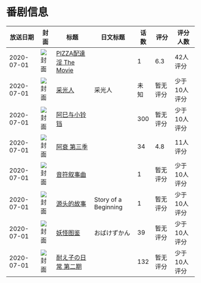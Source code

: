 # 番剧信息

|放送日期|封面|标题|日文标题|话数|评分|评分人数|
|---|---|---|---|---|---|---|
|2020-07-01|![封面](https://bangumi.tv/img/no_icon_subject.png)|[PIZZA配達淫 The Movie](https://bangumi.tv/subject/325676)||1|6.3|42人评分|
|2020-07-01|![封面](https://lain.bgm.tv/pic/cover/c/e5/4b/521443_9ZTTH.jpg)|[采光人](https://bangumi.tv/subject/521443)|采光人|未知|暂无评分|少于10人评分|
|2020-07-01|![封面](https://lain.bgm.tv/pic/cover/c/16/91/356830_QEht2.jpg)|[阿巳与小铃铛](https://bangumi.tv/subject/356830)||300|暂无评分|少于10人评分|
|2020-07-01|![封面](https://lain.bgm.tv/pic/cover/c/cc/7c/331075_zddnO.jpg)|[阿衰 第三季](https://bangumi.tv/subject/331075)||34|4.8|11人评分|
|2020-07-01|![封面](https://lain.bgm.tv/pic/cover/c/c1/68/318868_7SF0f.jpg)|[音符叙事曲](https://bangumi.tv/subject/318868)||1|暂无评分|少于10人评分|
|2020-07-01|![封面](https://lain.bgm.tv/pic/cover/c/0b/68/334286_z1055.jpg)|[源头的故事](https://bangumi.tv/subject/334286)|Story of a Beginning|1|暂无评分|少于10人评分|
|2020-07-01|![封面](https://lain.bgm.tv/pic/cover/c/29/8a/301477_ZgE8J.jpg)|[妖怪图鉴](https://bangumi.tv/subject/301477)|おばけずかん|39|暂无评分|少于10人评分|
|2020-07-01|![封面](https://lain.bgm.tv/pic/cover/c/10/98/316108_67d3G.jpg)|[耐え子の日常 第二期](https://bangumi.tv/subject/316108)||132|暂无评分|少于10人评分|
